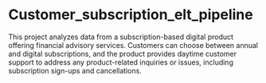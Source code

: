 # Customer_subscription_elt_pipeline
This project analyzes data from a subscription-based digital product offering financial advisory services. Customers can choose between annual and digital subscriptions, and the product provides daytime customer support to address any product-related inquiries or issues, including subscription sign-ups and cancellations.
